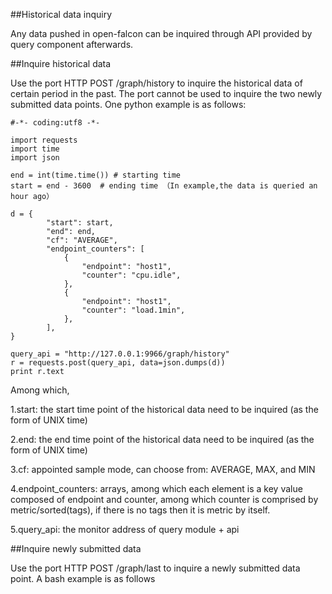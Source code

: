 ##Historical data inquiry

Any data pushed in open-falcon can be inquired through API provided by query component afterwards.

##Inquire historical data

Use the port HTTP POST /graph/history to inquire the historical data of certain period in the past. The port cannot be used to inquire the two newly submitted data points. One python example is as follows: 

```
#-*- coding:utf8 -*-

import requests
import time
import json

end = int(time.time()) # starting time
start = end - 3600  # ending time （In example,the data is queried an hour ago）

d = {
        "start": start,
        "end": end,
        "cf": "AVERAGE",
        "endpoint_counters": [
            {
                "endpoint": "host1",
                "counter": "cpu.idle",
            },
            {
                "endpoint": "host1",
                "counter": "load.1min",
            },
        ],
}

query_api = "http://127.0.0.1:9966/graph/history"
r = requests.post(query_api, data=json.dumps(d))
print r.text
```
Among which,

1.start: the start time point of the historical data need to be inquired (as the form of UNIX time)

2.end: the end time point of the historical data need to be inquired (as the form of UNIX time)

3.cf: appointed sample mode, can choose from: AVERAGE, MAX, and MIN

4.endpoint_counters: arrays, among which each element is a key value composed of endpoint and counter, among which counter is comprised by metric/sorted(tags), if there is no tags then it is metric by itself.

5.query_api: the monitor address of query module + api

##Inquire newly submitted data

Use the port HTTP POST /graph/last to inquire a newly submitted data point. A bash example is as follows

